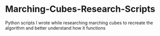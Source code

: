 # Marching-Cubes-Research-Scripts
Python scripts I wrote while researching marching cubes to recreate the algorithm and better understand how it functions 

